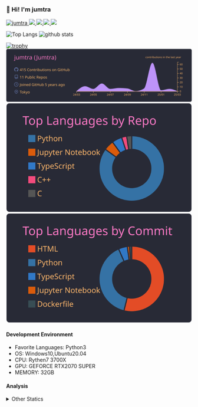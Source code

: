 ### 👋 Hi! I'm jumtra
<p align="left"> 
  <a href="https://github.com/jumtra/jumtra/">
    <img src="https://komarev.com/ghpvc/?username=jumtra" alt="jumtra" />
  </a>
  <a href="http://twitter.com/Jumtra1">
    <img height="20" src="https://img.shields.io/twitter/follow/Jumtra1?label=Twitter&logo=twitter&style=flat" />
  </a>
  <a href="https://github.com/jumtra">
    <img height="20" src="https://img.shields.io/github/followers/jumtra?label=follow&logo=github&style=flat" />
  </a>
  <a href="http://qiita.com/Jumtra">
    <img height="20" src="https://qiita-badge.apiapi.app/s/Jumtra/posts.svg" />
  </a>
  <a href="http://qiita.com/Jumtra">
    <img height="20" src="https://qiita-badge.apiapi.app/s/Jumtra/contributions.svg" />
  </a>
</p>

<p align="left"> 
  <img alt="Top Langs" height="150px" src="https://github-readme-stats.vercel.app/api/top-langs/?username=jumtra&layout=compact&count_private=true&show_icons=true&show_icons=true&theme=onedark" />
  <img alt="github stats" height="150px" src="https://github-readme-stats.vercel.app/api?username=jumtra&count_private=true&show_icons=true&show_icons=true&theme=onedark" />
</p>

[![trophy](https://github-profile-trophy.vercel.app/?username=jumtra&theme=gruvbox)](https://github.com/ryo-ma/github-profile-trophy)
[![](https://raw.githubusercontent.com/jumtra/jumtra/master/profile-summary-card-output/dracula/0-profile-details.svg)](https://github.com/vn7n24fzkq/github-profile-summary-cards)
[![](https://raw.githubusercontent.com/jumtra/jumtra/master/profile-summary-card-output/dracula/1-repos-per-language.svg)](https://github.com/vn7n24fzkq/github-profile-summary-cards)
[![](https://raw.githubusercontent.com/jumtra/jumtra/master/profile-summary-card-output/dracula/2-most-commit-language.svg)](https://github.com/vn7n24fzkq/github-profile-summary-cards)


#### Development Environment

- Favorite Languages: Python3
- OS: Windows10,Ubuntu20.04
- CPU: Rythen7 3700X
- GPU: GEFORCE RTX2070 SUPER
- MEMORY: 32GB

#### Analysis
<details>
  <summary>Other Statics</summary>
<!--START_SECTION:waka-->
![Code Time](http://img.shields.io/badge/Code%20Time-514%20hrs%2059%20mins-blue)

![Profile Views](http://img.shields.io/badge/Profile%20Views-0-blue)

**🐱 My GitHub Data** 

> 📦 413.0 kB Used in GitHub's Storage 
 > 
> 🏆 1 Contributions in the Year 2025
 > 
> 💼 Opted to Hire
 > 
> 📜 14 Public Repositories 
 > 
> 🔑 35 Private Repositories 
 > 
**I'm an Early 🐤** 

```text
🌞 Morning                141 commits         █████░░░░░░░░░░░░░░░░░░░░   19.21 % 
🌆 Daytime                231 commits         ████████░░░░░░░░░░░░░░░░░   31.47 % 
🌃 Evening                332 commits         ███████████░░░░░░░░░░░░░░   45.23 % 
🌙 Night                  30 commits          █░░░░░░░░░░░░░░░░░░░░░░░░   04.09 % 
```
📅 **I'm Most Productive on Monday** 

```text
Monday                   138 commits         █████░░░░░░░░░░░░░░░░░░░░   18.80 % 
Tuesday                  128 commits         ████░░░░░░░░░░░░░░░░░░░░░   17.44 % 
Wednesday                134 commits         █████░░░░░░░░░░░░░░░░░░░░   18.26 % 
Thursday                 80 commits          ███░░░░░░░░░░░░░░░░░░░░░░   10.90 % 
Friday                   66 commits          ██░░░░░░░░░░░░░░░░░░░░░░░   08.99 % 
Saturday                 109 commits         ████░░░░░░░░░░░░░░░░░░░░░   14.85 % 
Sunday                   79 commits          ███░░░░░░░░░░░░░░░░░░░░░░   10.76 % 
```


📊 **This Week I Spent My Time On** 

```text
🕑︎ Time Zone: Asia/Tokyo

💬 Programming Languages: 
Markdown                 1 hr 1 min          █████████████████████████   98.40 % 
TypeScript               0 secs              ░░░░░░░░░░░░░░░░░░░░░░░░░   01.60 % 

🔥 Editors: 
VS Code                  1 hr 2 mins         █████████████████████████   100.00 % 

🐱‍💻 Projects: 
memo                     1 hr 1 min          █████████████████████████   98.40 % 
jumtra-blog              0 secs              ░░░░░░░░░░░░░░░░░░░░░░░░░   01.60 % 

💻 Operating System: 
Windows                  1 hr 2 mins         █████████████████████████   100.00 % 
```

**I Mostly Code in Python** 

```text
Python                   39 repos            ████████████████████░░░░░   79.59 % 
Jupyter Notebook         3 repos             ██░░░░░░░░░░░░░░░░░░░░░░░   06.12 % 
TypeScript               2 repos             █░░░░░░░░░░░░░░░░░░░░░░░░   04.08 % 
JavaScript               1 repo              █░░░░░░░░░░░░░░░░░░░░░░░░   02.04 % 
HTML                     1 repo              █░░░░░░░░░░░░░░░░░░░░░░░░   02.04 % 
```



**Timeline**

![Lines of Code chart](https://raw.githubusercontent.com/jumtra/jumtra/master/assets/bar_graph.png)


 Last Updated on 26/03/2025 19:35:13 UTC
<!--END_SECTION:waka-->
 </details>
